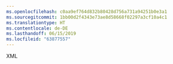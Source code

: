 ```yaml
---
ms.openlocfilehash: c0aa9ef764d832b80428d756a731a94251b0e3a1
ms.sourcegitcommit: 1bb00d2f4343e73ae8d58668f02297a3cf10a4c1
ms.translationtype: HT
ms.contentlocale: de-DE
ms.lasthandoff: 06/15/2019
ms.locfileid: "63877557"
---
```

XML